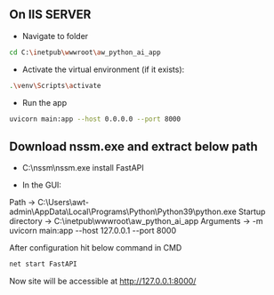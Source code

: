 ## On IIS SERVER
- Navigate to folder
```sh
cd C:\inetpub\wwwroot\aw_python_ai_app
```

- Activate the virtual environment (if it exists):
```sh
.\venv\Scripts\activate
```
- Run the app
```sh
uvicorn main:app --host 0.0.0.0 --port 8000
```
## Download nssm.exe and extract below path
 - C:\nssm\nssm.exe install FastAPI

- In the GUI:

Path → C:\Users\awt-admin\AppData\Local\Programs\Python\Python39\python.exe
Startup directory → C:\inetpub\wwwroot\aw_python_ai_app
Arguments → -m uvicorn main:app --host 127.0.0.1 --port 8000

After configuration hit below command in CMD
```sh
net start FastAPI
```
Now site will be accessible at
http://127.0.0.1:8000/

